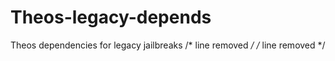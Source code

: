 # Theos-legacy-depends
Theos dependencies for legacy jailbreaks
/* line removed */
/* line removed */